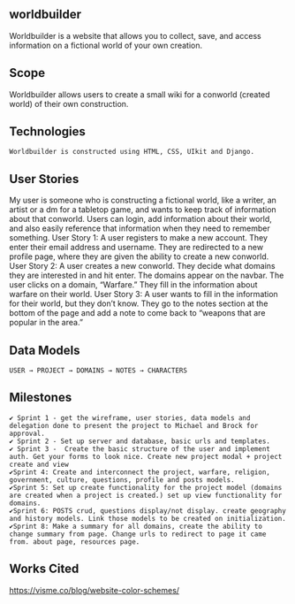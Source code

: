 ## worldbuilder
Worldbuilder is a website that allows you to collect, save, and access information on a fictional world of your own creation. 

## Scope 	
Worldbuilder allows users to create a small wiki for a conworld (created world) of their own construction. 

## Technologies
	Worldbuilder is constructed using HTML, CSS, UIkit and Django.  
  
## User Stories

My user is someone who is constructing a fictional world, like a writer, an artist or a dm for a tabletop game, and wants to keep track of information about that conworld. Users can login, add information about their world, and also easily reference that information when they need to remember something. 
User Story 1: A user registers to make a new account. They enter their email address and username. They are redirected to a new profile page, where they are given the ability to create a new conworld. 
User Story 2: A user creates a new conworld. They decide what domains they are interested in and hit enter. The domains appear on the navbar. The user clicks on a domain, “Warfare.” They fill in the information about warfare on their world. 
User Story 3: A user wants to fill in the information for their world, but they don’t know. They go to the notes section at the bottom of the page and add a note to come back to “weapons that are popular in the area.”
  
## Data Models
	USER → PROJECT → DOMAINS → NOTES → CHARACTERS 

## Milestones
	✔ Sprint 1 - get the wireframe, user stories, data models and delegation done to present the project to Michael and Brock for approval. 
	✔ Sprint 2 - Set up server and database, basic urls and templates. 
	✔ Sprint 3 -  Create the basic structure of the user and implement auth. Get your forms to look nice. Create new project modal + project create and view
	✔Sprint 4: Create and interconnect the project, warfare, religion, government, culture, questions, profile and posts models. 
	✔Sprint 5: Set up create functionality for the project model (domains are created when a project is created.) set up view functionality for domains. 
	✔Sprint 6: POSTS crud, questions display/not display. create geography and history models. Link those models to be created on initialization. 
	✔Sprint 8: Make a summary for all domains, create the ability to change summary from page. Change urls to redirect to page it came from. about page, resources page. 

## Works Cited
https://visme.co/blog/website-color-schemes/

